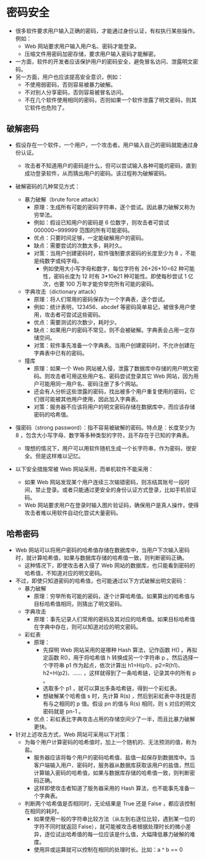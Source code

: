 # 密码安全

- 很多软件要求用户输入正确的密码，才能通过身份认证，有权执行某些操作。例如：
  - Web 网站要求用户输入用户名、密码才能登录。
  - 压缩文件用密码加密存储，要求用户输入密码才能解密。
- 一方面，软件的开发者应该保护用户的密码安全，避免冒名访问、泄露明文密码。
- 另一方面，用户也应该提高安全意识，例如：
  - 不使用弱密码，否则容易被暴力破解。
  - 不对别人分享密码，否则容易被冒名访问。
  - 不在几个软件使用相同的密码，否则如果一个软件泄露了明文密码，则其它软件也危险了。

## 破解密码

- 假设存在一个软件，一个用户，一个攻击者。用户输入自己的密码就能通过身份认证。
  - 攻击者不知道用户的密码是什么，但可以尝试输入各种可能的密码，直到成功登录软件，从而猜出用户的密码。该过程称为破解密码。
- 破解密码的几种常见方式：
  - 暴力破解（brute force attack）
    - 原理：生成所有可能的密码字符串，逐个尝试。因此暴力破解又称为穷举法。
    - 例如：假设已知用户的密码是 6 位数字，则攻击者可尝试 000000~999999 范围的所有可能密码。
    - 优点：只要时间足够，一定能破解用户的密码。
    - 缺点：需要尝试的次数太多，耗时久。
    - 对策：当用户创建密码时，软件强制要求密码的长度至少为 8 ，不能是纯数字或纯字母。
      - 例如使用大小写字母和数字，每位字符有 26+26+10=62 种可能性，密码长度为 12 时有 3*10e21 种可能性。即使每秒尝试 1 亿次，也要 100 万年才能穷举完所有可能的密码。
  - 字典攻击（dictionary attack）
    - 原理：将人们常用的密码保存为一个字典表，逐个尝试。
    - 例如：统计表明，123456、abcdef 等密码简单易记，被很多用户使用，攻击者可尝试这些密码。
    - 优点：需要测试的次数少，耗时少。
    - 缺点：如果用户的密码不常见，则不会被破解。字典表会占用一定存储空间。
    - 对策：软件事先准备一个字典表。当用户创建密码时，不允许创建在字典表中已有的密码。
  - 撞库
    - 原理：如果一个 Web 网站被入侵，泄露了数据库中存储的用户明文密码。则攻击者可用这些用户名、密码尝试登录其它 Web 网站，因为用户可能用同一用户名、密码注册了多个网站。
    - 还会有人分析这些泄露的密码，找出被多个用户重复使用的密码，它们很可能被其他用户使用，因此加入字典表。
    - 对策：服务器不应该将用户的明文密码存储在数据库中，而应该存储密码的哈希值。

- 强密码（strong password）：指不容易被破解的密码。特点是：长度至少为 8 ，包含大小写字母、数字等多种类型的字符，且不存在于已知的字典表。
  - 理想的情况下，用户可以用软件随机生成一个长字符串，作为密码，很安全。但是这样难以记忆。

- 以下安全措施常被 Web 网站采用，而单机软件不能采用：
  - 如果 Web 网站发现某个用户连续三次输错密码，则冻结其账号一段时间，禁止登录。或者只能通过更安全的身份认证方式登录，比如手机验证码。
  - Web 网站要求用户在登录时输入图片验证码，确保用户是真人操作，使得攻击者难以用软件自动化尝试大量密码。

## 哈希密码

- Web 网站可以将用户密码的哈希值存储在数据库中，当用户下次输入密码时，就计算哈希值，如果与数据库存储的哈希值一致，则判断密码正确。
  - 这种情况下，即使攻击者入侵了 Web 网站的数据库，也只能看到密码的哈希值，不知道对应的明文密码。
- 不过，即使只知道密码的哈希值，也可能通过以下方式破解出明文密码：
  - 暴力破解
    - 原理：穷举所有可能的密码，逐个计算哈希值。如果算出的哈希值与目标哈希值相同，则猜出了明文密码。
  - 字典攻击
    - 原理：事先记录人们常用的密码及其对应的哈希值。如果目标哈希值在字典中存在，则可以知道对应的明文密码。
  - 彩虹表
    - 原理：
      - 先探明 Web 网站采用的是哪种 Hash 算法，记作函数 H() 。再拟定函数 R()，用于将哈希值 h 转换成另一个字符串 p 。然后选择一个字符串 p1 作为起点，依次计算出 h1=H(p1)、p2=R(h1)、h2=H(p2)、…… ，这样就得到了一条哈希链，记录其中的所有 p 。
      - 选取多个 p1 ，就可以算出多条哈希链，得到一个彩虹表。
      - 想破解某个哈希值 s 时，先计算 R(s) ，然后到彩虹表中寻找是否有与之相同的 p 值。假设 pn 的值与 R(s) 相同，则 s 对应的明文密码就是 pn-1 。
    - 优点：彩虹表比字典攻击占用的存储空间少了一半，而且比暴力破解更快。
- 针对上述攻击方式，Web 网站可采用以下对策：
  - 为每个用户计算密码的哈希值时，加上一个随机的、无法预测的值，称为盐。
    - 服务器应该将每个用户的密码哈希值、盐值一起保存到数据库中。当客户端输入用户、密码时，服务器从数据库获取该用户的盐值，然后计算输入密码的哈希值，如果与数据库存储的哈希值一致，则判断密码正确。
    - 这样即使攻击者知道了服务器采用的 Hash 算法，也不能事先准备一个字典表。
  - 判断两个哈希值是否相同时，无论结果是 True 还是 False ，都应该控制在相同的耗时。
    - 如果使用一般的字符串比较方法（从左到右逐位比较，遇到某一位的字符不同时就返回 False），就可能被攻击者根据处理时长的微小差异，逐位试出哈希值的每一位应该是什么值，大幅降低暴力破解的难度。
    - 使用异或运算就可以控制在相同的处理时长。比如：a ^ b == 0
